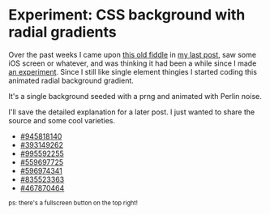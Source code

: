 <!--
  date: 2022-07-08
  modified: 2022-07-10
  slug: experiment-radialgradient
  type: post
  categories: code, JavaScript
  tags: JavaScript, cool shit, gradient
  description: A single background with radial gradients seeded with a prng and animated with Perlin noise.
  related: search/experiment experiment-bezier experiment-blob experiment-boids experiment-clouds experiment-ff experiment-fire experiment-flowfield experiment-glass experiment-grid experiment-heart experiment-marbles experiment-plasma experiment-radialdifference experiment-snow experiment-spiralmap experiment-starzoom experiment-touches experiment-vertical experiment-voronoi
-->

# Experiment: CSS background with radial gradients

Over the past weeks I came upon [this old fiddle](http://jsfiddle.net/Sjeiti/v37cn5gk/) in [my last post](/jsfiddles), saw some iOS screen or whatever, and was thinking it had been a while since I made [an experiment](/search/experiment).
Since I still like single element thingies I started coding this animated radial background gradient.

It's a single background seeded with a prng and animated with Perlin noise.

I'll save the detailed explanation for a later post. I just wanted to share the source and some cool varieties.

- [#945818140](#945818140)
- [#393149262](#393149262)
- [#995592255](#995592255)
- [#559697725](#559697725)
- [#596974341](#596974341)
- [#835523363](#835523363)
- [#467870464](#467870464)

<small>ps: there's a fullscreen button on the top right!</small>

<pre><code data-language="javascript" data-src="/static/experiment/radialgradient.js"></code></pre>

